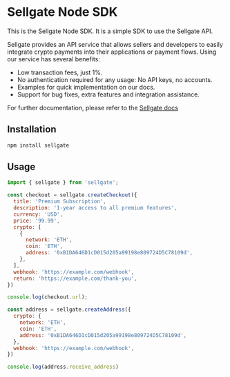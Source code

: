 # Sellgate Node SDK

This is the Sellgate Node SDK. It is a simple SDK to use the Sellgate API. 

Sellgate provides an API service that allows sellers and developers to easily integrate crypto payments into their applications or payment flows. Using our service has several benefits:

- Low transaction fees, just 1%.
- No authentication required for any usage: No API keys, no accounts.
- Examples for quick implementation on our docs.
- Support for bug fixes, extra features and integration assistance.

For further documentation, please refer to the [Sellgate docs](https://sellgate.io/docs)

## Installation

```bash
npm install sellgate
```	

## Usage

```js
import { sellgate } from 'sellgate';

const checkout = sellgate.createCheckout({
  title: 'Premium Subscription',
  description: '1-year access to all premium features',
  currency: 'USD',
  price: '99.99',
  crypto: [
    {
      network: 'ETH',
      coin: 'ETH',
      address: '0xB1DA646D1cD015d205a99198e809724D5C78109d',
    },
  ],
  webhook: 'https://example.com/webhook',
  return: 'https://example.com/thank-you',
})

console.log(checkout.url);

const address = sellgate.createAddress({
  crypto: {
    network: 'ETH',
    coin: 'ETH',
    address: '0xB1DA646D1cD015d205a99198e809724D5C78109d',
  },
  webhook: 'https://example.com/webhook',
})

console.log(address.receive_address)
```

